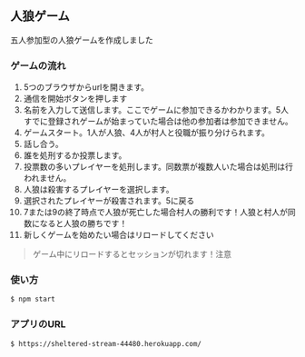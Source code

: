 ## 人狼ゲーム
五人参加型の人狼ゲームを作成しました

### ゲームの流れ
1. 5つのブラウザからurlを開きます。
2. 通信を開始ボタンを押します
3. 名前を入力して送信します。ここでゲームに参加できるかわかります。5人すでに登録されゲームが始まっていた場合は他の参加者は参加できません。
4. ゲームスタート。1人が人狼、4人が村人と役職が振り分けられます。
5. 話し合う。
6. 誰を処刑するか投票します。
7. 投票数の多いプレイヤーを処刑します。同数票が複数人いた場合は処刑は行われません。
8. 人狼は殺害するプレイヤーを選択します。
9. 選択されたプレイヤーが殺害されます。5に戻る
10. 7または9の終了時点で人狼が死亡した場合村人の勝利です！人狼と村人が同数になると人狼の勝ちです！
11. 新しくゲームを始めたい場合はリロードしてください
> ゲーム中にリロードするとセッションが切れます！注意

### 使い方
```js
$ npm start
```

### アプリのURL
```bash
$ https://sheltered-stream-44480.herokuapp.com/
```